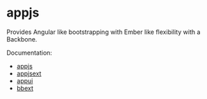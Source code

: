 ﻿
# appjs

Provides Angular like bootstrapping with Ember like flexibility with a Backbone.

Documentation:
* [appjs](/AppJs.UI/Scripts/appjs)
* [appjsext](/AppJs.UI/Scripts/appjsext)
* [appui](AppJs.UI/Scripts/appui)
* [bbext](AppJs.UI/Scripts/bbext)

